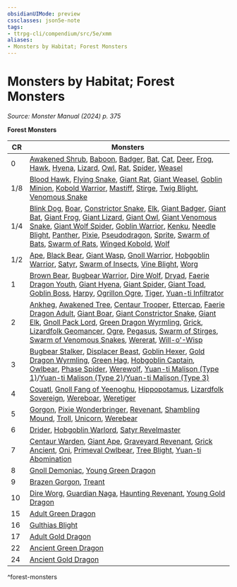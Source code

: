 ```yaml
---
obsidianUIMode: preview
cssclasses: json5e-note
tags:
- ttrpg-cli/compendium/src/5e/xmm
aliases:
- Monsters by Habitat; Forest Monsters
---
```

# Monsters by Habitat; Forest Monsters
*Source: Monster Manual (2024) p. 375* 

**Forest Monsters**

| CR | Monsters |
|----|----------|
| 0 | [Awakened Shrub](Інструменти%20ДМ/CLI/bestiary/plant/awakened-shrub-xmm.md), [Baboon](Інструменти%20ДМ/CLI/bestiary/beast/baboon-xmm.md), [Badger](Інструменти%20ДМ/CLI/bestiary/beast/badger-xmm.md), [Bat](Інструменти%20ДМ/CLI/bestiary/beast/bat-xmm.md), [Cat](Інструменти%20ДМ/CLI/bestiary/beast/cat-xmm.md), [Deer](Інструменти%20ДМ/CLI/bestiary/beast/deer-xmm.md), [Frog](Інструменти%20ДМ/CLI/bestiary/beast/frog-xmm.md), [Hawk](Інструменти%20ДМ/CLI/bestiary/beast/hawk-xmm.md), [Hyena](Інструменти%20ДМ/CLI/bestiary/beast/hyena-xmm.md), [Lizard](Інструменти%20ДМ/CLI/bestiary/beast/lizard-xmm.md), [Owl](Інструменти%20ДМ/CLI/bestiary/beast/owl-xmm.md), [Rat](Інструменти%20ДМ/CLI/bestiary/beast/rat-xmm.md), [Spider](Інструменти%20ДМ/CLI/bestiary/beast/spider-xmm.md), [Weasel](Інструменти%20ДМ/CLI/bestiary/beast/weasel-xmm.md) |
| 1/8 | [Blood Hawk](Інструменти%20ДМ/CLI/bestiary/beast/blood-hawk-xmm.md), [Flying Snake](Інструменти%20ДМ/CLI/bestiary/monstrosity/flying-snake-xmm.md), [Giant Rat](Інструменти%20ДМ/CLI/bestiary/beast/giant-rat-xmm.md), [Giant Weasel](Інструменти%20ДМ/CLI/bestiary/beast/giant-weasel-xmm.md), [Goblin Minion](Інструменти%20ДМ/CLI/bestiary/fey/goblin-minion-xmm.md), [Kobold Warrior](Інструменти%20ДМ/CLI/bestiary/dragon/kobold-warrior-xmm.md), [Mastiff](Інструменти%20ДМ/CLI/bestiary/beast/mastiff-xmm.md), [Stirge](Інструменти%20ДМ/CLI/bestiary/monstrosity/stirge-xmm.md), [Twig Blight](Інструменти%20ДМ/CLI/bestiary/plant/twig-blight-xmm.md), [Venomous Snake](Інструменти%20ДМ/CLI/bestiary/beast/venomous-snake-xmm.md) |
| 1/4 | [Blink Dog](Інструменти%20ДМ/CLI/bestiary/fey/blink-dog-xmm.md), [Boar](Інструменти%20ДМ/CLI/bestiary/beast/boar-xmm.md), [Constrictor Snake](Інструменти%20ДМ/CLI/bestiary/beast/constrictor-snake-xmm.md), [Elk](Інструменти%20ДМ/CLI/bestiary/beast/elk-xmm.md), [Giant Badger](Інструменти%20ДМ/CLI/bestiary/beast/giant-badger-xmm.md), [Giant Bat](Інструменти%20ДМ/CLI/bestiary/beast/giant-bat-xmm.md), [Giant Frog](Інструменти%20ДМ/CLI/bestiary/beast/giant-frog-xmm.md), [Giant Lizard](Інструменти%20ДМ/CLI/bestiary/beast/giant-lizard-xmm.md), [Giant Owl](Інструменти%20ДМ/CLI/bestiary/celestial/giant-owl-xmm.md), [Giant Venomous Snake](Інструменти%20ДМ/CLI/bestiary/beast/giant-venomous-snake-xmm.md), [Giant Wolf Spider](Інструменти%20ДМ/CLI/bestiary/beast/giant-wolf-spider-xmm.md), [Goblin Warrior](Інструменти%20ДМ/CLI/bestiary/fey/goblin-warrior-xmm.md), [Kenku](Інструменти%20ДМ/CLI/bestiary/monstrosity/kenku-xmm.md), [Needle Blight](Інструменти%20ДМ/CLI/bestiary/plant/needle-blight-xmm.md), [Panther](Інструменти%20ДМ/CLI/bestiary/beast/panther-xmm.md), [Pixie](Інструменти%20ДМ/CLI/bestiary/fey/pixie-xmm.md), [Pseudodragon](Інструменти%20ДМ/CLI/bestiary/dragon/pseudodragon-xmm.md), [Sprite](Інструменти%20ДМ/CLI/bestiary/fey/sprite-xmm.md), [Swarm of Bats](Інструменти%20ДМ/CLI/bestiary/beast/swarm-of-bats-xmm.md), [Swarm of Rats](Інструменти%20ДМ/CLI/bestiary/beast/swarm-of-rats-xmm.md), [Winged Kobold](Інструменти%20ДМ/CLI/bestiary/dragon/winged-kobold-xmm.md), [Wolf](Інструменти%20ДМ/CLI/bestiary/beast/wolf-xmm.md) |
| 1/2 | [Ape](Інструменти%20ДМ/CLI/bestiary/beast/ape-xmm.md), [Black Bear](Інструменти%20ДМ/CLI/bestiary/beast/black-bear-xmm.md), [Giant Wasp](Інструменти%20ДМ/CLI/bestiary/beast/giant-wasp-xmm.md), [Gnoll Warrior](Інструменти%20ДМ/CLI/bestiary/fiend/gnoll-warrior-xmm.md), [Hobgoblin Warrior](Інструменти%20ДМ/CLI/bestiary/fey/hobgoblin-warrior-xmm.md), [Satyr](Інструменти%20ДМ/CLI/bestiary/fey/satyr-xmm.md), [Swarm of Insects](Інструменти%20ДМ/CLI/bestiary/beast/swarm-of-insects-xmm.md), [Vine Blight](Інструменти%20ДМ/CLI/bestiary/plant/vine-blight-xmm.md), [Worg](Інструменти%20ДМ/CLI/bestiary/fey/worg-xmm.md) |
| 1 | [Brown Bear](Інструменти%20ДМ/CLI/bestiary/beast/brown-bear-xmm.md), [Bugbear Warrior](Інструменти%20ДМ/CLI/bestiary/fey/bugbear-warrior-xmm.md), [Dire Wolf](Інструменти%20ДМ/CLI/bestiary/beast/dire-wolf-xmm.md), [Dryad](Інструменти%20ДМ/CLI/bestiary/fey/dryad-xmm.md), [Faerie Dragon Youth](Інструменти%20ДМ/CLI/bestiary/dragon/faerie-dragon-youth-xmm.md), [Giant Hyena](Інструменти%20ДМ/CLI/bestiary/beast/giant-hyena-xmm.md), [Giant Spider](Інструменти%20ДМ/CLI/bestiary/beast/giant-spider-xmm.md), [Giant Toad](Інструменти%20ДМ/CLI/bestiary/beast/giant-toad-xmm.md), [Goblin Boss](Інструменти%20ДМ/CLI/bestiary/fey/goblin-boss-xmm.md), [Harpy](Інструменти%20ДМ/CLI/bestiary/monstrosity/harpy-xmm.md), [Ogrillon Ogre](Інструменти%20ДМ/CLI/bestiary/giant/ogrillon-ogre-xmm.md), [Tiger](Інструменти%20ДМ/CLI/bestiary/beast/tiger-xmm.md), [Yuan-ti Infiltrator](Інструменти%20ДМ/CLI/bestiary/monstrosity/yuan-ti-infiltrator-xmm.md) |
| 2 | [Ankheg](Інструменти%20ДМ/CLI/bestiary/monstrosity/ankheg-xmm.md), [Awakened Tree](Інструменти%20ДМ/CLI/bestiary/plant/awakened-tree-xmm.md), [Centaur Trooper](Інструменти%20ДМ/CLI/bestiary/fey/centaur-trooper-xmm.md), [Ettercap](Інструменти%20ДМ/CLI/bestiary/monstrosity/ettercap-xmm.md), [Faerie Dragon Adult](Інструменти%20ДМ/CLI/bestiary/dragon/faerie-dragon-adult-xmm.md), [Giant Boar](Інструменти%20ДМ/CLI/bestiary/beast/giant-boar-xmm.md), [Giant Constrictor Snake](Інструменти%20ДМ/CLI/bestiary/beast/giant-constrictor-snake-xmm.md), [Giant Elk](Інструменти%20ДМ/CLI/bestiary/celestial/giant-elk-xmm.md), [Gnoll Pack Lord](Інструменти%20ДМ/CLI/bestiary/fiend/gnoll-pack-lord-xmm.md), [Green Dragon Wyrmling](Інструменти%20ДМ/CLI/bestiary/dragon/green-dragon-wyrmling-xmm.md), [Grick](Інструменти%20ДМ/CLI/bestiary/aberration/grick-xmm.md), [Lizardfolk Geomancer](Інструменти%20ДМ/CLI/bestiary/elemental/lizardfolk-geomancer-xmm.md), [Ogre](Інструменти%20ДМ/CLI/bestiary/giant/ogre-xmm.md), [Pegasus](Інструменти%20ДМ/CLI/bestiary/celestial/pegasus-xmm.md), [Swarm of Stirges](Інструменти%20ДМ/CLI/bestiary/monstrosity/swarm-of-stirges-xmm.md), [Swarm of Venomous Snakes](Інструменти%20ДМ/CLI/bestiary/beast/swarm-of-venomous-snakes-xmm.md), [Wererat](Інструменти%20ДМ/CLI/bestiary/monstrosity/wererat-xmm.md), [Will-o'-Wisp](Інструменти%20ДМ/CLI/bestiary/undead/will-o-wisp-xmm.md) |
| 3 | [Bugbear Stalker](Інструменти%20ДМ/CLI/bestiary/fey/bugbear-stalker-xmm.md), [Displacer Beast](Інструменти%20ДМ/CLI/bestiary/monstrosity/displacer-beast-xmm.md), [Goblin Hexer](Інструменти%20ДМ/CLI/bestiary/fey/goblin-hexer-xmm.md), [Gold Dragon Wyrmling](Інструменти%20ДМ/CLI/bestiary/dragon/gold-dragon-wyrmling-xmm.md), [Green Hag](Інструменти%20ДМ/CLI/bestiary/fey/green-hag-xmm.md), [Hobgoblin Captain](Інструменти%20ДМ/CLI/bestiary/fey/hobgoblin-captain-xmm.md), [Owlbear](Інструменти%20ДМ/CLI/bestiary/monstrosity/owlbear-xmm.md), [Phase Spider](Інструменти%20ДМ/CLI/bestiary/monstrosity/phase-spider-xmm.md), [Werewolf](Інструменти%20ДМ/CLI/bestiary/monstrosity/werewolf-xmm.md), [Yuan-ti Malison (Type 1)](Інструменти%20ДМ/CLI/bestiary/monstrosity/yuan-ti-malison-type-1-xmm.md)/[Yuan-ti Malison (Type 2)](Інструменти%20ДМ/CLI/bestiary/monstrosity/yuan-ti-malison-type-2-xmm.md)/[Yuan-ti Malison (Type 3)](Інструменти%20ДМ/CLI/bestiary/monstrosity/yuan-ti-malison-type-3-xmm.md) |
| 4 | [Couatl](Інструменти%20ДМ/CLI/bestiary/celestial/couatl-xmm.md), [Gnoll Fang of Yeenoghu](Інструменти%20ДМ/CLI/bestiary/fiend/gnoll-fang-of-yeenoghu-xmm.md), [Hippopotamus](Інструменти%20ДМ/CLI/bestiary/beast/hippopotamus-xmm.md), [Lizardfolk Sovereign](Інструменти%20ДМ/CLI/bestiary/elemental/lizardfolk-sovereign-xmm.md), [Wereboar](Інструменти%20ДМ/CLI/bestiary/monstrosity/wereboar-xmm.md), [Weretiger](Інструменти%20ДМ/CLI/bestiary/monstrosity/weretiger-xmm.md) |
| 5 | [Gorgon](Інструменти%20ДМ/CLI/bestiary/construct/gorgon-xmm.md), [Pixie Wonderbringer](Інструменти%20ДМ/CLI/bestiary/fey/pixie-wonderbringer-xmm.md), [Revenant](Інструменти%20ДМ/CLI/bestiary/undead/revenant-xmm.md), [Shambling Mound](Інструменти%20ДМ/CLI/bestiary/plant/shambling-mound-xmm.md), [Troll](Інструменти%20ДМ/CLI/bestiary/giant/troll-xmm.md), [Unicorn](Інструменти%20ДМ/CLI/bestiary/celestial/unicorn-xmm.md), [Werebear](Інструменти%20ДМ/CLI/bestiary/monstrosity/werebear-xmm.md) |
| 6 | [Drider](Інструменти%20ДМ/CLI/bestiary/monstrosity/drider-xmm.md), [Hobgoblin Warlord](Інструменти%20ДМ/CLI/bestiary/fey/hobgoblin-warlord-xmm.md), [Satyr Revelmaster](Інструменти%20ДМ/CLI/bestiary/fey/satyr-revelmaster-xmm.md) |
| 7 | [Centaur Warden](Інструменти%20ДМ/CLI/bestiary/fey/centaur-warden-xmm.md), [Giant Ape](Інструменти%20ДМ/CLI/bestiary/beast/giant-ape-xmm.md), [Graveyard Revenant](Інструменти%20ДМ/CLI/bestiary/undead/graveyard-revenant-xmm.md), [Grick Ancient](Інструменти%20ДМ/CLI/bestiary/aberration/grick-ancient-xmm.md), [Oni](Інструменти%20ДМ/CLI/bestiary/fiend/oni-xmm.md), [Primeval Owlbear](Інструменти%20ДМ/CLI/bestiary/monstrosity/primeval-owlbear-xmm.md), [Tree Blight](Інструменти%20ДМ/CLI/bestiary/plant/tree-blight-xmm.md), [Yuan-ti Abomination](Інструменти%20ДМ/CLI/bestiary/monstrosity/yuan-ti-abomination-xmm.md) |
| 8 | [Gnoll Demoniac](Інструменти%20ДМ/CLI/bestiary/fiend/gnoll-demoniac-xmm.md), [Young Green Dragon](Інструменти%20ДМ/CLI/bestiary/dragon/young-green-dragon-xmm.md) |
| 9 | [Brazen Gorgon](Інструменти%20ДМ/CLI/bestiary/construct/brazen-gorgon-xmm.md), [Treant](Інструменти%20ДМ/CLI/bestiary/plant/treant-xmm.md) |
| 10 | [Dire Worg](Інструменти%20ДМ/CLI/bestiary/fey/dire-worg-xmm.md), [Guardian Naga](Інструменти%20ДМ/CLI/bestiary/celestial/guardian-naga-xmm.md), [Haunting Revenant](Інструменти%20ДМ/CLI/bestiary/undead/haunting-revenant-xmm.md), [Young Gold Dragon](Інструменти%20ДМ/CLI/bestiary/dragon/young-gold-dragon-xmm.md) |
| 15 | [Adult Green Dragon](Інструменти%20ДМ/CLI/bestiary/dragon/adult-green-dragon-xmm.md) |
| 16 | [Gulthias Blight](Інструменти%20ДМ/CLI/bestiary/plant/gulthias-blight-xmm.md) |
| 17 | [Adult Gold Dragon](Інструменти%20ДМ/CLI/bestiary/dragon/adult-gold-dragon-xmm.md) |
| 22 | [Ancient Green Dragon](Інструменти%20ДМ/CLI/bestiary/dragon/ancient-green-dragon-xmm.md) |
| 24 | [Ancient Gold Dragon](Інструменти%20ДМ/CLI/bestiary/dragon/ancient-gold-dragon-xmm.md) |
^forest-monsters